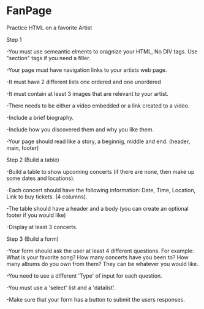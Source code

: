 # FanPage
Practice HTML on a favorite Artist

 Step 1
 
  -You must use semeantic elments to oragnize your HTML, No DIV tags. Use "section" tags if you need a filler.
  
  -Your page must have navigation links to your artists web page.
  
  -It must have 2 different lists one ordered and one unordered
  
  -It must contain at least 3 images that are relevant to your artist.
  
  -There needs to be either a video embedded or a link created to a video.
  
  -Include a brief biography.
 
  -Include how you discovered them and why you like them.
  
  -Your page should read like a story, a beginnig, middle and end. (header, main, footer)
  
  
 Step 2 (Build a table)
 
  -Build a table to show upcoming concerts (if there are none, then make up some dates and locations).
  
  -Each concert should have the following information: Date, Time, Location, Link to buy tickets. (4 columns).
  
  -The table should have a header and a body (you can create an optional footer if you would like)
  
  -Display at least 3 concerts.
  
 Step 3 (Build a form)
 
  -Your form should ask the user at least 4 different questions. For example: What is your favorite song? How many concerts have you been to? How many albums do you own from them? They can be whatever you would like.
  
  -You need to use a different 'Type' of input for each question.
  
  -You must use a 'select' list and a 'datalist'.

  -Make sure that your form has a button to submit the users responses.
